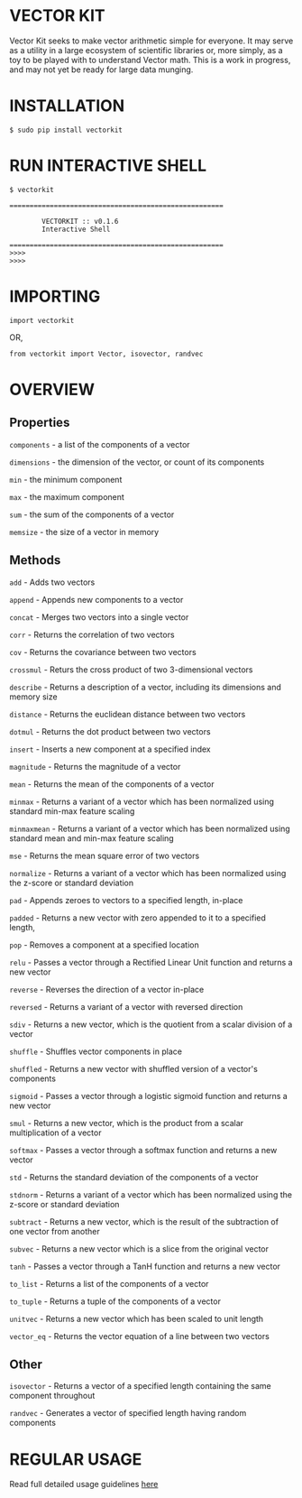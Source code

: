 VECTOR KIT
============

Vector Kit seeks to make vector arithmetic simple for everyone. It may serve as a utility in a large ecosystem of scientific libraries or, more simply, as a toy to be played with to understand Vector math.
This is a work in progress, and may not yet be ready for large data munging.

INSTALLATION
============

```
$ sudo pip install vectorkit

```

RUN INTERACTIVE SHELL
=====================
```
$ vectorkit

=====================================================

        VECTORKIT :: v0.1.6
        Interactive Shell

=====================================================
>>>>
>>>>
```

IMPORTING
=========

```
import vectorkit
```

OR,

```
from vectorkit import Vector, isovector, randvec
````

OVERVIEW
========


Properties
----------

`components` - a list of the components of a vector

`dimensions` - the dimension of the vector, or count of its components

`min` - the minimum component

`max` - the maximum component

`sum` - the sum of the components of a vector

`memsize` - the size of a vector in memory


Methods
-------

`add` - Adds two vectors

`append` - Appends new components to a vector

`concat` - Merges two vectors into a single vector

`corr` - Returns the correlation of two vectors

`cov` - Returns the covariance between two vectors

`crossmul` - Returs the cross product of two 3-dimensional vectors

`describe` - Returns a description of a vector, including its dimensions and memory size

`distance` - Returns the euclidean distance between two vectors

`dotmul` - Returns the dot product between two vectors

`insert` - Inserts a new component at a specified index

`magnitude` - Returns the magnitude of a vector

`mean` - Returns the mean of the components of a vector

`minmax` - Returns a variant of a vector which has been normalized using standard min-max feature scaling

`minmaxmean` - Returns a variant of a vector which has been normalized using standard mean and min-max feature scaling

`mse` - Returns the mean square error of two vectors

`normalize` - Returns a variant of a vector which has been normalized using the z-score or standard deviation

`pad` - Appends zeroes to vectors to a specified length, in-place

`padded` - Returns a new vector with zero appended to it to a specified length,

`pop` - Removes a component at a specified location

`relu` - Passes a vector through a Rectified Linear Unit function and returns a new vector

`reverse` - Reverses the direction of a vector in-place

`reversed` - Returns a variant of a vector with reversed direction

`sdiv` - Returns a new vector, which is the quotient from a scalar division of a vector

`shuffle` - Shuffles vector components in place

`shuffled` - Returns a new vector with shuffled version of a vector's components

`sigmoid` - Passes a vector through a logistic sigmoid function and returns a new vector

`smul` - Returns a new vector, which is the product from a scalar multiplication of a vector

`softmax` - Passes a vector through a softmax function and returns a new vector

`std` - Returns the standard deviation of the components of a vector

`stdnorm` - Returns a variant of a vector which has been normalized using the z-score or standard deviation

`subtract` - Returns a new vector, which is the result of the subtraction of one vector from another

`subvec` - Returns a new vector which is a slice from the original vector

`tanh` - Passes a vector through a TanH function and returns a new vector

`to_list` - Returns a list of the components of a vector

`to_tuple` - Returns a tuple of the components of a vector

`unitvec` - Returns a new vector which has been scaled to unit length

`vector_eq` - Returns the vector equation of a line between two vectors



Other
-----

`isovector` - Returns a vector of a specified length containing the same component throughout

`randvec` - Generates a vector of specified length having random components


REGULAR USAGE
=============

Read full detailed usage guidelines [here](https://github.com/ayivima/vectorkit/blob/master/README.rst)

